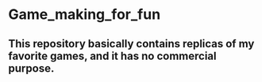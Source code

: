 # Game_making_for_fun

## This repository basically contains replicas of my favorite games, and it has no commercial purpose.